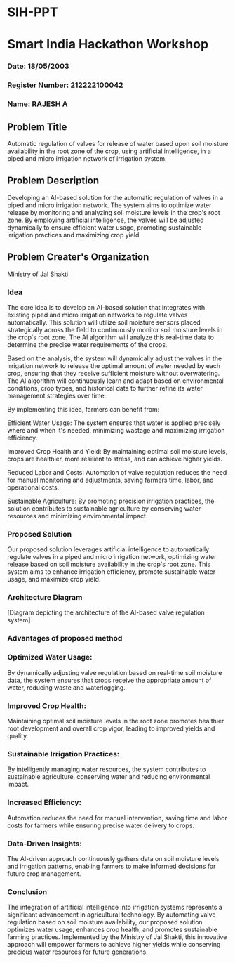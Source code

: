 # SIH-PPT
# Smart India Hackathon Workshop

### Date: 18/05/2003 

### Register Number: 212222100042

### Name: RAJESH A 


## Problem Title
Automatic regulation of valves for release of water based upon soil moisture availability in the root zone of the crop, using artificial intelligence, in a piped and micro irrigation network of irrigation system.

## Problem Description
Developing an AI-based solution for the automatic regulation of valves in a piped and micro irrigation network. The system aims to optimize water release by monitoring and analyzing soil moisture levels in the crop's root zone. By employing artificial intelligence, the valves will be adjusted dynamically to ensure efficient water usage, promoting sustainable irrigation practices and maximizing crop yield

## Problem Creater's Organization
Ministry of Jal Shakti


### Idea
The core idea is to develop an AI-based solution that integrates with existing piped and micro irrigation networks to regulate valves automatically. This solution will utilize soil moisture sensors placed strategically across the field to continuously monitor soil moisture levels in the crop's root zone. The AI algorithm will analyze this real-time data to determine the precise water requirements of the crops.

Based on the analysis, the system will dynamically adjust the valves in the irrigation network to release the optimal amount of water needed by each crop, ensuring that they receive sufficient moisture without overwatering. The AI algorithm will continuously learn and adapt based on environmental conditions, crop types, and historical data to further refine its water management strategies over time.

By implementing this idea, farmers can benefit from:

Efficient Water Usage: The system ensures that water is applied precisely where and when it's needed, minimizing wastage and maximizing irrigation efficiency.

Improved Crop Health and Yield: By maintaining optimal soil moisture levels, crops are healthier, more resilient to stress, and can achieve higher yields.

Reduced Labor and Costs: Automation of valve regulation reduces the need for manual monitoring and adjustments, saving farmers time, labor, and operational costs.

Sustainable Agriculture: By promoting precision irrigation practices, the solution contributes to sustainable agriculture by conserving water resources and minimizing environmental impact.

### Proposed Solution
Our proposed solution leverages artificial intelligence to automatically regulate valves in a piped and micro irrigation network, optimizing water release based on soil moisture availability in the crop's root zone. This system aims to enhance irrigation efficiency, promote sustainable water usage, and maximize crop yield.

### Architecture Diagram
[Diagram depicting the architecture of the AI-based valve regulation system]

### Advantages of proposed method

### Optimized Water Usage:
By dynamically adjusting valve regulation based on real-time soil moisture data, the system ensures that crops receive the appropriate amount of water, reducing waste and waterlogging.

### Improved Crop Health: 
Maintaining optimal soil moisture levels in the root zone promotes healthier root development and overall crop vigor, leading to improved yields and quality.

### Sustainable Irrigation Practices: 
By intelligently managing water resources, the system contributes to sustainable agriculture, conserving water and reducing environmental impact.

### Increased Efficiency: 
Automation reduces the need for manual intervention, saving time and labor costs for farmers while ensuring precise water delivery to crops.

### Data-Driven Insights: 
The AI-driven approach continuously gathers data on soil moisture levels and irrigation patterns, enabling farmers to make informed decisions for future crop management.
### Conclusion
The integration of artificial intelligence into irrigation systems represents a significant advancement in agricultural technology. By automating valve regulation based on soil moisture availability, our proposed solution optimizes water usage, enhances crop health, and promotes sustainable farming practices. Implemented by the Ministry of Jal Shakti, this innovative approach will empower farmers to achieve higher yields while conserving precious water resources for future generations.
